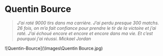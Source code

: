 # Quentin Bource 

>*J’ai raté 9000 tirs dans ma carrière. J’ai perdu presque 300 matchs. 26 fois, on m’a fait confiance pour prendre le tir de la victoire et j’ai raté.  J’ai échoué encore et encore et encore dans ma vie. Et c’est pourquoi j'ai réussi. 
Mickael Jordan*

![Quentin-Bource](\Images\Quentin Bource.jpg)




